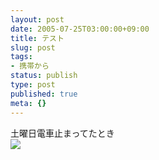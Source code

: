```yaml
---
layout: post
date: 2005-07-25T03:00:00+09:00
title: テスト
slug: post
tags:
- 携帯から
status: publish
type: post
published: true
meta: {}
---
```

<div class="caption">土曜日電車止まってたとき
</div>
<div class="photo"><img src="http://wo.skr.jp/images/uploads/blog-photo-1122280963.74-0.jpg" /></div>
